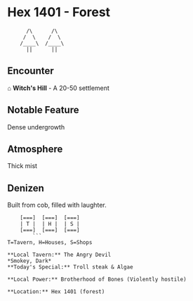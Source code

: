 # Hex 1401 - Forest
```
      /\      /\
     /  \    /  \
    /____\  /____\
      ||      ||
```

## Encounter

⌂ **Witch's Hill** - A 20-50 settlement

## Notable Feature

Dense undergrowth

## Atmosphere

Thick mist

## Denizen

Built from cob, filled with laughter.

```
    [===]  [===]  [===]
    | T |  | H |  | S |
    [===]  [===]  [===]
        ```
T=Tavern, H=Houses, S=Shops

**Local Tavern:** The Angry Devil
*Smokey, Dark*
**Today's Special:** Troll steak & Algae

**Local Power:** Brotherhood of Bones (Violently hostile)

**Location:** Hex 1401 (forest)
